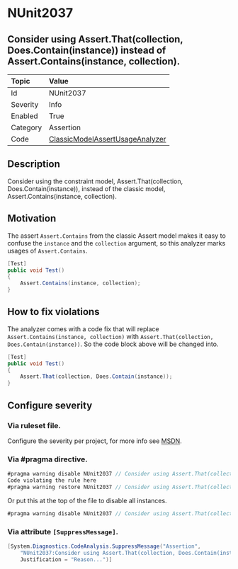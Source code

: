 # NUnit2037

## Consider using Assert.That(collection, Does.Contain(instance)) instead of Assert.Contains(instance, collection).

| Topic    | Value
| :--      | :--
| Id       | NUnit2037
| Severity | Info
| Enabled  | True
| Category | Assertion
| Code     | [ClassicModelAssertUsageAnalyzer](https://github.com/nunit/nunit.analyzers/blob/master/src/nunit.analyzers/ClassicModelAssertUsage/ClassicModelAssertUsageAnalyzer.cs)

## Description

Consider using the constraint model, Assert.That(collection, Does.Contain(instance)), instead of the classic model, Assert.Contains(instance, collection).

## Motivation

The assert `Assert.Contains` from the classic Assert model makes it easy to confuse the `instance` and the `collection` argument,
so this analyzer marks usages of `Assert.Contains`.

```csharp
[Test]
public void Test()
{
    Assert.Contains(instance, collection);
}
```

## How to fix violations

The analyzer comes with a code fix that will replace `Assert.Contains(instance, collection)` with
`Assert.That(collection, Does.Contain(instance))`. So the code block above will be changed into.

```csharp
[Test]
public void Test()
{
    Assert.That(collection, Does.Contain(instance));
}
```

<!-- start generated config severity -->
## Configure severity

### Via ruleset file.

Configure the severity per project, for more info see [MSDN](https://msdn.microsoft.com/en-us/library/dd264949.aspx).

### Via #pragma directive.

```csharp
#pragma warning disable NUnit2037 // Consider using Assert.That(collection, Does.Contain(instance)) instead of Assert.Contains(instance, collection).
Code violating the rule here
#pragma warning restore NUnit2037 // Consider using Assert.That(collection, Does.Contain(instance)) instead of Assert.Contains(instance, collection).
```

Or put this at the top of the file to disable all instances.

```csharp
#pragma warning disable NUnit2037 // Consider using Assert.That(collection, Does.Contain(instance)) instead of Assert.Contains(instance, collection).
```

### Via attribute `[SuppressMessage]`.

```csharp
[System.Diagnostics.CodeAnalysis.SuppressMessage("Assertion",
    "NUnit2037:Consider using Assert.That(collection, Does.Contain(instance)) instead of Assert.Contains(instance, collection).",
    Justification = "Reason...")]
```
<!-- end generated config severity -->
